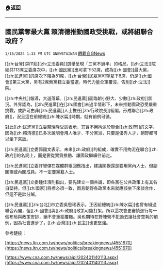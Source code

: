 ###  [:house:返回](README.md)
---


## 國民黨奪最大黨  賴清德推動國政受挑戰，或將組聯合政府？
`1/15/2024 1:33 PM UTC GNEWSTAIWAN` [轉載自GNews](https://gnews.org/articles/2221315)


[[zh:台灣]]第11屆[[zh:立法委員]]選舉呈現「三黨不過半」的格局。[[zh:立法]]院總共113席立委席次中，[[zh:國民黨]]應可拿下52席，成為[[zh:國會]]最大黨，[[zh:民進黨]]的席次下降為51席，[[zh:台灣]]民眾黨可望拿下8席，仍是[[zh:國會]]第三大黨，另有2席無黨籍立委當選，時代力量全軍覆沒，告別[[zh:立法]]院。

  
  

[[zh:中央社]]報導，大選落幕，[[zh:民進黨]]面臨朝小野大、少數[[zh:政府]]狀況。外界認為，[[zh:民進黨]]在[[zh:國會]]未過半情形下，未來推動國政恐受嚴重挑戰，或許可由非[[zh:民進黨]]人士擔任[[zh:行政院長]]組閣，形成聯合[[zh:政府]]，況且這在前總統[[zh:陳水扁]]時期，就有前例可循。

  
  

對此[[zh:民進黨]]立委賴瑞隆受訪表示，其實不用拘泥於聯合[[zh:政府]]的文字，因為[[zh:賴清德]]已多次說明會用人唯才、不分黨派，只要是優秀人才，朝野都可以坐下來談。

  
  

[[zh:民進黨]]立委郭國文表示，未來[[zh:政府]]的組成，確實不用拘泥在聯合[[zh:政府]]的名詞上，而是要從實質推動、讓國政繼續往前走。

  
  

[[zh:民進黨]]立委許智傑在媒體群組回應指出，建議閣揆還是要用黨內人士，但副閣揆或內閣成員，不一定要黨籍人士。

  
  

[[zh:民進黨]]立委鍾佳濱則指出，要先建立一個共識，即各黨在公共政策上有其各自堅持，但[[zh:國家]]目標必須一致，而且朝野各政黨本來就應該坐下來談合作，但這不是談分贓。

  
  

[[zh:民進黨]][[zh:台北]]市立委吳思瑤表示，正因前總統[[zh:陳水扁]]也曾有組過聯合內閣，但[[zh:國會]]與[[zh:政府]]政策可能打架，所以這次會更審慎進行每一個布局與政策安排，絕不會重蹈覆轍。吳也期待在野陣營不犯過去讓社會空耗的前例，因為社會進步了，[[zh:台灣]][[zh:民主]]也更堅強。


參考鏈接：

[https://news.ltn.com.tw/news/politics/breakingnews/4551670](https://news.ltn.com.tw/news/politics/breakingnews/4551670) 

[https://www.cna.com.tw/news/aipl/202401140113.aspx](https://www.cna.com.tw/news/aipl/202401140113.aspx)
